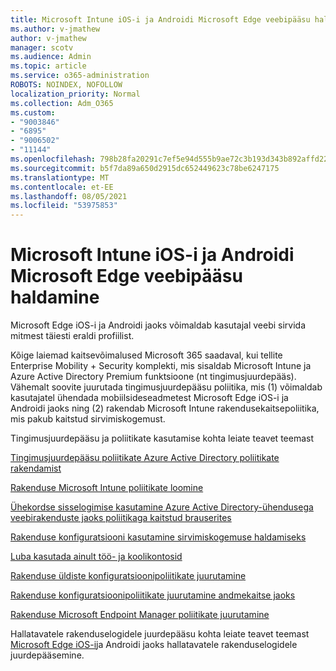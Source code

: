 ```yaml
---
title: Microsoft Intune iOS-i ja Androidi Microsoft Edge veebipääsu haldamine
ms.author: v-jmathew
author: v-jmathew
manager: scotv
ms.audience: Admin
ms.topic: article
ms.service: o365-administration
ROBOTS: NOINDEX, NOFOLLOW
localization_priority: Normal
ms.collection: Adm_O365
ms.custom:
- "9003846"
- "6895"
- "9006502"
- "11144"
ms.openlocfilehash: 798b28fa20291c7ef5e94d555b9ae72c3b193d343b892affd22b6a23e780d523
ms.sourcegitcommit: b5f7da89a650d2915dc652449623c78be6247175
ms.translationtype: MT
ms.contentlocale: et-EE
ms.lasthandoff: 08/05/2021
ms.locfileid: "53975853"
---
```

# <a name="use-microsoft-intune-to-manage-web-access-in-microsoft-edge-for-ios-and-android"></a>Microsoft Intune iOS-i ja Androidi Microsoft Edge veebipääsu haldamine

Microsoft Edge iOS-i ja Androidi jaoks võimaldab kasutajal veebi sirvida mitmest täiesti eraldi profiilist.

Kõige laiemad kaitsevõimalused Microsoft 365 saadaval, kui tellite Enterprise Mobility + Security komplekti, mis sisaldab Microsoft Intune ja Azure Active Directory Premium funktsioone (nt tingimusjuurdepääs). Vähemalt soovite juurutada tingimusjuurdepääsu poliitika, mis (1) võimaldab kasutajatel ühendada mobiilsideseadmetest Microsoft Edge iOS-i ja Androidi jaoks ning (2) rakendab Microsoft Intune rakendusekaitsepoliitika, mis pakub kaitstud sirvimiskogemust.

Tingimusjuurdepääsu ja poliitikate kasutamise kohta leiate teavet teemast

[Tingimusjuurdepääsu poliitikate Azure Active Directory poliitikate rakendamist](https://go.microsoft.com/fwlink/?linkid=2132481)

[Rakenduse Microsoft Intune poliitikate loomine](https://go.microsoft.com/fwlink/?linkid=2132651)

[Ühekordse sisselogimise kasutamine Azure Active Directory-ühendusega veebirakenduste jaoks poliitikaga kaitstud brauserites](https://go.microsoft.com/fwlink/?linkid=2132482)

[Rakenduse konfiguratsiooni kasutamine sirvimiskogemuse haldamiseks](https://go.microsoft.com/fwlink/?linkid=2132483)

[Luba kasutada ainult töö- ja koolikontosid](https://go.microsoft.com/fwlink/?linkid=2132652)

[Rakenduse üldiste konfiguratsioonipoliitikate juurutamine](https://go.microsoft.com/fwlink/?linkid=2132653)

[Rakenduse konfiguratsioonipoliitikate juurutamine andmekaitse jaoks](https://go.microsoft.com/fwlink/?linkid=2132654)

[Rakenduse Microsoft Endpoint Manager poliitikate juurutamine](https://go.microsoft.com/fwlink/?linkid=2132707)

Hallatavatele rakenduselogidele juurdepääsu kohta leiate teavet teemast [Microsoft Edge iOS-i](https://go.microsoft.com/fwlink/?linkid=2132578)ja Androidi jaoks hallatavatele rakenduselogidele juurdepääsemine.
